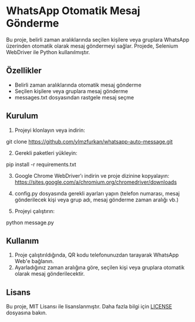 # WhatsApp Otomatik Mesaj Gönderme

Bu proje, belirli zaman aralıklarında seçilen kişilere veya gruplara WhatsApp üzerinden otomatik olarak mesaj göndermeyi sağlar. Projede, Selenium WebDriver ile Python kullanılmıştır.

## Özellikler

- Belirli zaman aralıklarında otomatik mesaj gönderme
- Seçilen kişilere veya gruplara mesaj gönderme
- messages.txt dosyasından rastgele mesaj seçme

## Kurulum

1. Projeyi klonlayın veya indirin:

git clone https://github.com/ylmzfurkan/whatsapp-auto-message.git

2. Gerekli paketleri yükleyin:

pip install -r requirements.txt


3. Google Chrome WebDriver'ı indirin ve proje dizinine kopyalayın:
   https://sites.google.com/a/chromium.org/chromedriver/downloads

4. config.py dosyasında gerekli ayarları yapın (telefon numarası, mesaj gönderilecek kişi veya grup adı, mesaj gönderme zaman aralığı vb.)

5. Projeyi çalıştırın:

python message.py

## Kullanım

1. Proje çalıştırıldığında, QR kodu telefonunuzdan tarayarak WhatsApp Web'e bağlanın.
2. Ayarladığınız zaman aralığına göre, seçilen kişi veya gruplara otomatik olarak mesaj gönderilecektir.

## Lisans

Bu proje, MIT Lisansı ile lisanslanmıştır. Daha fazla bilgi için [LICENSE](LICENSE) dosyasına bakın.
